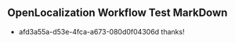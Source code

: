 ## OpenLocalization Workflow Test MarkDown
* afd3a55a-d53e-4fca-a673-080d0f04306d thanks!

<!--HONumber=Sep16_HO1-->


